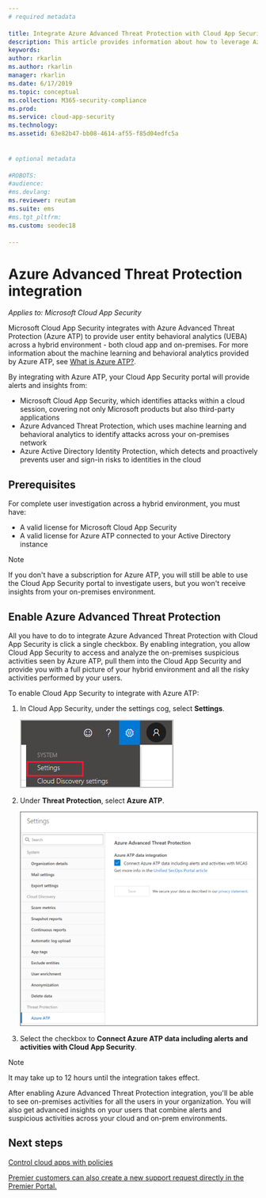 ```yaml
---
# required metadata

title: Integrate Azure Advanced Threat Protection with Cloud App Security
description: This article provides information about how to leverage Azure Advanced Threat Protection insights in Cloud App Security for hybrid risk detection.
keywords:
author: rkarlin
ms.author: rkarlin
manager: rkarlin
ms.date: 6/17/2019
ms.topic: conceptual
ms.collection: M365-security-compliance
ms.prod:
ms.service: cloud-app-security
ms.technology:
ms.assetid: 63e82b47-bb08-4614-af55-f85d04edfc5a


# optional metadata

#ROBOTS:
#audience:
#ms.devlang:
ms.reviewer: reutam
ms.suite: ems
#ms.tgt_pltfrm:
ms.custom: seodec18

---
```


# Azure Advanced Threat Protection integration

*Applies to: Microsoft Cloud App Security*

Microsoft Cloud App Security integrates with Azure Advanced Threat Protection (Azure ATP) to provide user entity behavioral analytics (UEBA) across a hybrid environment - both cloud app and on-premises. For more information about the machine learning and behavioral analytics provided by Azure ATP, see [What is Azure ATP?](https://docs.microsoft.com/azure-advanced-threat-protection/what-is-atp).

By integrating with Azure ATP, your Cloud App Security portal will provide alerts and insights from:
- Microsoft Cloud App Security, which identifies attacks within a cloud session, covering not only Microsoft products but also third-party applications
- Azure Advanced Threat Protection, which uses machine learning and behavioral analytics to identify attacks across your on-premises network
- Azure Active Directory Identity Protection, which detects and proactively prevents user and sign-in risks to identities in the cloud


## Prerequisites

For complete user investigation across a hybrid environment, you must have:

- A valid license for Microsoft Cloud App Security
- A valid license for Azure ATP connected to your Active Directory instance

>[!NOTE]
>If you don't have a subscription for Azure ATP, you will still be able to use the Cloud App Security portal to investigate users, but you won't receive insights from your on-premises environment.


## Enable Azure Advanced Threat Protection

All you have to do to integrate Azure Advanced Threat Protection with Cloud App Security is click a single checkbox. By enabling integration, you allow Cloud App Security to access and analyze the on-premises suspicious activities seen by Azure ATP, pull them  into the Cloud App Security and provide you with a full picture of your hybrid environment and all the risky activities performed by your users.

To enable Cloud App Security to integrate with Azure ATP:

1. In Cloud App Security, under the settings cog, select **Settings**.
    
   ![Settings menu](./media/azip-system-settings.png)

1. Under **Threat Protection**, select **Azure ATP**.
   
    ![enable azure advanced threat protection](./media/aatp-integration.png)

3. Select the checkbox to **Connect Azure ATP data including alerts and activities with Cloud App Security**.


> [!NOTE]
> It may take up to 12 hours until the integration takes effect.
 
After enabling Azure Advanced Threat Protection integration, you'll be able to see on-premises activities for all the users in your organization. You will also get advanced insights on your users that combine alerts and suspicious activities across your cloud and on-prem environments.



## Next steps 
[Control cloud apps with policies](control-cloud-apps-with-policies.md)   

[Premier customers can also create a new support request directly in the Premier Portal.](https://premier.microsoft.com/)  
  
